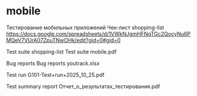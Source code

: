 # mobile

Тестирование мобильных приложений
Чек-лист shopping-list
https://docs.google.com/spreadsheets/d/1VWkNJgmHFNqTGc2QocyNu6PMQeV7VUrA07ZpuTNwOHk/edit?gid=0#gid=0

Test suite shopping-list
Test suite mobile.pdf

Bug reports
Bug reports youtrack.xlsx

Test run
G101-Test+run+2025_10_25.pdf

Test summary report
Отчет_о_результатах_тестирования.pdf

